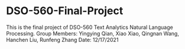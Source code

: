 # DSO-560-Final-Project
This is the final project of DSO-560 Text Analytics Natural Language Processing.
Group Members: Yingying Qian, Xiao Xiao, Qingnan Wang, Hanchen Liu, Runfeng Zhang
Date: 12/17/2021
